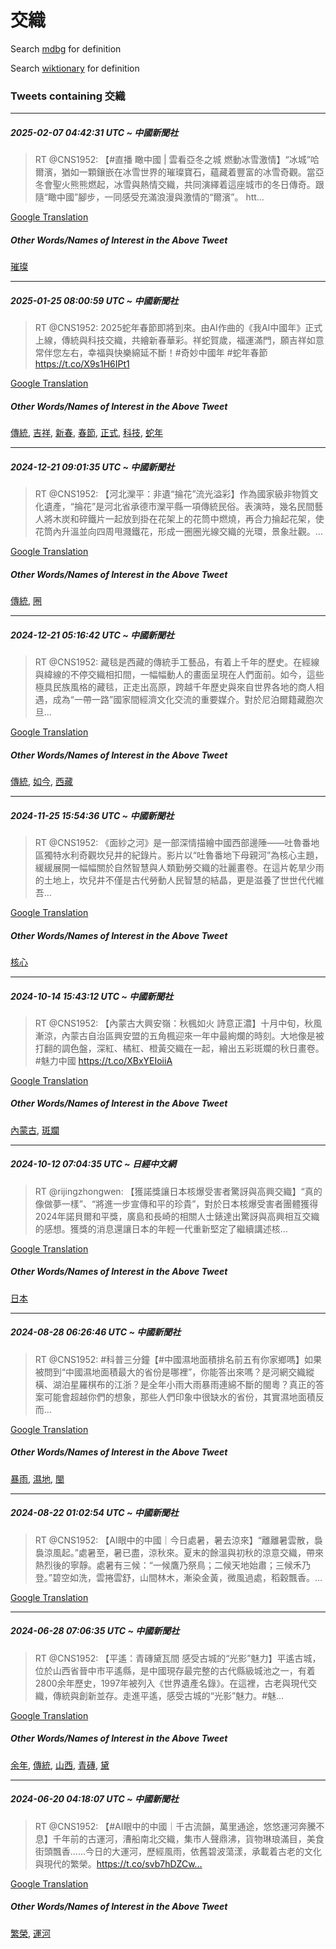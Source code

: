 # 交織

Search [mdbg](https://www.mdbg.net/chinese/dictionary?page=worddict&wdrst=0&wdqb=交織) for definition

Search [wiktionary](https://en.wiktionary.org/wiki/交織) for definition

### Tweets containing 交織

___
##### 2025-02-07 04:42:31 UTC ~ 中國新聞社
> RT @CNS1952: 【#直播 瞰中國 | 雲看亞冬之城 燃動冰雪激情】“冰城”哈爾濱，猶如一顆鑲嵌在冰雪世界的璀璨寶石，蘊藏着豐富的冰雪奇觀。當亞冬會聖火熊熊燃起，冰雪與熱情交織，共同演繹着這座城市的冬日傳奇。跟隨“瞰中國”腳步，一同感受充滿浪漫與激情的“爾濱”。 htt…

[Google Translation](https://translate.google.com/?hi=en&tab=TT&sl=zh-CN&tl=en&op=translate&text=RT+%40CNS1952%3A+%E3%80%90%23%E7%9B%B4%E6%92%AD+%E7%9E%B0%E4%B8%AD%E5%9C%8B+%7C+%E9%9B%B2%E7%9C%8B%E4%BA%9E%E5%86%AC%E4%B9%8B%E5%9F%8E+%E7%87%83%E5%8B%95%E5%86%B0%E9%9B%AA%E6%BF%80%E6%83%85%E3%80%91%E2%80%9C%E5%86%B0%E5%9F%8E%E2%80%9D%E5%93%88%E7%88%BE%E6%BF%B1%EF%BC%8C%E7%8C%B6%E5%A6%82%E4%B8%80%E9%A1%86%E9%91%B2%E5%B5%8C%E5%9C%A8%E5%86%B0%E9%9B%AA%E4%B8%96%E7%95%8C%E7%9A%84%E7%92%80%E7%92%A8%E5%AF%B6%E7%9F%B3%EF%BC%8C%E8%98%8A%E8%97%8F%E7%9D%80%E8%B1%90%E5%AF%8C%E7%9A%84%E5%86%B0%E9%9B%AA%E5%A5%87%E8%A7%80%E3%80%82%E7%95%B6%E4%BA%9E%E5%86%AC%E6%9C%83%E8%81%96%E7%81%AB%E7%86%8A%E7%86%8A%E7%87%83%E8%B5%B7%EF%BC%8C%E5%86%B0%E9%9B%AA%E8%88%87%E7%86%B1%E6%83%85%E4%BA%A4%E7%B9%94%EF%BC%8C%E5%85%B1%E5%90%8C%E6%BC%94%E7%B9%B9%E7%9D%80%E9%80%99%E5%BA%A7%E5%9F%8E%E5%B8%82%E7%9A%84%E5%86%AC%E6%97%A5%E5%82%B3%E5%A5%87%E3%80%82%E8%B7%9F%E9%9A%A8%E2%80%9C%E7%9E%B0%E4%B8%AD%E5%9C%8B%E2%80%9D%E8%85%B3%E6%AD%A5%EF%BC%8C%E4%B8%80%E5%90%8C%E6%84%9F%E5%8F%97%E5%85%85%E6%BB%BF%E6%B5%AA%E6%BC%AB%E8%88%87%E6%BF%80%E6%83%85%E7%9A%84%E2%80%9C%E7%88%BE%E6%BF%B1%E2%80%9D%E3%80%82+htt%E2%80%A6)
##### Other Words/Names of Interest in the Above Tweet
[璀璨](璀璨.md)
___
##### 2025-01-25 08:00:59 UTC ~ 中國新聞社
> RT @CNS1952: 2025蛇年春節即將到來。由AI作曲的《我AI中國年》正式上線，傳統與科技交織，共繪新春華彩。祥蛇賀歲，福運滿門，願吉祥如意常伴您左右，幸福與快樂綿延不斷！#奇妙中國年 #蛇年春節 https://t.co/X9s1H6IPt1

[Google Translation](https://translate.google.com/?hi=en&tab=TT&sl=zh-CN&tl=en&op=translate&text=RT+%40CNS1952%3A+2025%E8%9B%87%E5%B9%B4%E6%98%A5%E7%AF%80%E5%8D%B3%E5%B0%87%E5%88%B0%E4%BE%86%E3%80%82%E7%94%B1AI%E4%BD%9C%E6%9B%B2%E7%9A%84%E3%80%8A%E6%88%91AI%E4%B8%AD%E5%9C%8B%E5%B9%B4%E3%80%8B%E6%AD%A3%E5%BC%8F%E4%B8%8A%E7%B7%9A%EF%BC%8C%E5%82%B3%E7%B5%B1%E8%88%87%E7%A7%91%E6%8A%80%E4%BA%A4%E7%B9%94%EF%BC%8C%E5%85%B1%E7%B9%AA%E6%96%B0%E6%98%A5%E8%8F%AF%E5%BD%A9%E3%80%82%E7%A5%A5%E8%9B%87%E8%B3%80%E6%AD%B2%EF%BC%8C%E7%A6%8F%E9%81%8B%E6%BB%BF%E9%96%80%EF%BC%8C%E9%A1%98%E5%90%89%E7%A5%A5%E5%A6%82%E6%84%8F%E5%B8%B8%E4%BC%B4%E6%82%A8%E5%B7%A6%E5%8F%B3%EF%BC%8C%E5%B9%B8%E7%A6%8F%E8%88%87%E5%BF%AB%E6%A8%82%E7%B6%BF%E5%BB%B6%E4%B8%8D%E6%96%B7%EF%BC%81%23%E5%A5%87%E5%A6%99%E4%B8%AD%E5%9C%8B%E5%B9%B4+%23%E8%9B%87%E5%B9%B4%E6%98%A5%E7%AF%80+https%3A%2F%2Ft.co%2FX9s1H6IPt1)
##### Other Words/Names of Interest in the Above Tweet
[傳統](傳統.md), [吉祥](吉祥.md), [新春](新春.md), [春節](春節.md), [正式](正式.md), [科技](科技.md), [蛇年](蛇年.md)
___
##### 2024-12-21 09:01:35 UTC ~ 中國新聞社
> RT @CNS1952: 【河北灤平：非遺“掄花”流光溢彩】作為國家級非物質文化遺產，“掄花”是河北省承德市灤平縣一項傳統民俗。表演時，幾名民間藝人將木炭和碎鐵片一起放到掛在花架上的花筒中燃燒，再合力掄起花架，使花筒內升溫並向四周甩濺鐵花，形成一圈圈光線交織的光環，景象壯觀。…

[Google Translation](https://translate.google.com/?hi=en&tab=TT&sl=zh-CN&tl=en&op=translate&text=RT+%40CNS1952%3A+%E3%80%90%E6%B2%B3%E5%8C%97%E7%81%A4%E5%B9%B3%EF%BC%9A%E9%9D%9E%E9%81%BA%E2%80%9C%E6%8E%84%E8%8A%B1%E2%80%9D%E6%B5%81%E5%85%89%E6%BA%A2%E5%BD%A9%E3%80%91%E4%BD%9C%E7%82%BA%E5%9C%8B%E5%AE%B6%E7%B4%9A%E9%9D%9E%E7%89%A9%E8%B3%AA%E6%96%87%E5%8C%96%E9%81%BA%E7%94%A2%EF%BC%8C%E2%80%9C%E6%8E%84%E8%8A%B1%E2%80%9D%E6%98%AF%E6%B2%B3%E5%8C%97%E7%9C%81%E6%89%BF%E5%BE%B7%E5%B8%82%E7%81%A4%E5%B9%B3%E7%B8%A3%E4%B8%80%E9%A0%85%E5%82%B3%E7%B5%B1%E6%B0%91%E4%BF%97%E3%80%82%E8%A1%A8%E6%BC%94%E6%99%82%EF%BC%8C%E5%B9%BE%E5%90%8D%E6%B0%91%E9%96%93%E8%97%9D%E4%BA%BA%E5%B0%87%E6%9C%A8%E7%82%AD%E5%92%8C%E7%A2%8E%E9%90%B5%E7%89%87%E4%B8%80%E8%B5%B7%E6%94%BE%E5%88%B0%E6%8E%9B%E5%9C%A8%E8%8A%B1%E6%9E%B6%E4%B8%8A%E7%9A%84%E8%8A%B1%E7%AD%92%E4%B8%AD%E7%87%83%E7%87%92%EF%BC%8C%E5%86%8D%E5%90%88%E5%8A%9B%E6%8E%84%E8%B5%B7%E8%8A%B1%E6%9E%B6%EF%BC%8C%E4%BD%BF%E8%8A%B1%E7%AD%92%E5%85%A7%E5%8D%87%E6%BA%AB%E4%B8%A6%E5%90%91%E5%9B%9B%E5%91%A8%E7%94%A9%E6%BF%BA%E9%90%B5%E8%8A%B1%EF%BC%8C%E5%BD%A2%E6%88%90%E4%B8%80%E5%9C%88%E5%9C%88%E5%85%89%E7%B7%9A%E4%BA%A4%E7%B9%94%E7%9A%84%E5%85%89%E7%92%B0%EF%BC%8C%E6%99%AF%E8%B1%A1%E5%A3%AF%E8%A7%80%E3%80%82%E2%80%A6)
##### Other Words/Names of Interest in the Above Tweet
[傳統](傳統.md), [圈](圈.md)
___
##### 2024-12-21 05:16:42 UTC ~ 中國新聞社
> RT @CNS1952: 藏毯是西藏的傳統手工藝品，有着上千年的歷史。在經線與緯線的不停交織相扣間，一幅幅動人的畫面呈現在人們面前。如今，這些極具民族風格的藏毯，正走出高原，跨越千年歷史與來自世界各地的商人相遇，成為“一帶一路”國家間經濟文化交流的重要媒介。對於尼泊爾籍藏胞次旦…

[Google Translation](https://translate.google.com/?hi=en&tab=TT&sl=zh-CN&tl=en&op=translate&text=RT+%40CNS1952%3A+%E8%97%8F%E6%AF%AF%E6%98%AF%E8%A5%BF%E8%97%8F%E7%9A%84%E5%82%B3%E7%B5%B1%E6%89%8B%E5%B7%A5%E8%97%9D%E5%93%81%EF%BC%8C%E6%9C%89%E7%9D%80%E4%B8%8A%E5%8D%83%E5%B9%B4%E7%9A%84%E6%AD%B7%E5%8F%B2%E3%80%82%E5%9C%A8%E7%B6%93%E7%B7%9A%E8%88%87%E7%B7%AF%E7%B7%9A%E7%9A%84%E4%B8%8D%E5%81%9C%E4%BA%A4%E7%B9%94%E7%9B%B8%E6%89%A3%E9%96%93%EF%BC%8C%E4%B8%80%E5%B9%85%E5%B9%85%E5%8B%95%E4%BA%BA%E7%9A%84%E7%95%AB%E9%9D%A2%E5%91%88%E7%8F%BE%E5%9C%A8%E4%BA%BA%E5%80%91%E9%9D%A2%E5%89%8D%E3%80%82%E5%A6%82%E4%BB%8A%EF%BC%8C%E9%80%99%E4%BA%9B%E6%A5%B5%E5%85%B7%E6%B0%91%E6%97%8F%E9%A2%A8%E6%A0%BC%E7%9A%84%E8%97%8F%E6%AF%AF%EF%BC%8C%E6%AD%A3%E8%B5%B0%E5%87%BA%E9%AB%98%E5%8E%9F%EF%BC%8C%E8%B7%A8%E8%B6%8A%E5%8D%83%E5%B9%B4%E6%AD%B7%E5%8F%B2%E8%88%87%E4%BE%86%E8%87%AA%E4%B8%96%E7%95%8C%E5%90%84%E5%9C%B0%E7%9A%84%E5%95%86%E4%BA%BA%E7%9B%B8%E9%81%87%EF%BC%8C%E6%88%90%E7%82%BA%E2%80%9C%E4%B8%80%E5%B8%B6%E4%B8%80%E8%B7%AF%E2%80%9D%E5%9C%8B%E5%AE%B6%E9%96%93%E7%B6%93%E6%BF%9F%E6%96%87%E5%8C%96%E4%BA%A4%E6%B5%81%E7%9A%84%E9%87%8D%E8%A6%81%E5%AA%92%E4%BB%8B%E3%80%82%E5%B0%8D%E6%96%BC%E5%B0%BC%E6%B3%8A%E7%88%BE%E7%B1%8D%E8%97%8F%E8%83%9E%E6%AC%A1%E6%97%A6%E2%80%A6)
##### Other Words/Names of Interest in the Above Tweet
[傳統](傳統.md), [如今](如今.md), [西藏](西藏.md)
___
##### 2024-11-25 15:54:36 UTC ~ 中國新聞社
> RT @CNS1952: 《面紗之河》是一部深情描繪中國西部邊陲——吐魯番地區獨特水利奇觀坎兒井的紀錄片。影片以“吐魯番地下母親河”為核心主題，緩緩展開一幅幅關於自然智慧與人類勤勞交織的壯麗畫卷。在這片乾旱少雨的土地上，坎兒井不僅是古代勞動人民智慧的結晶，更是滋養了世世代代維吾…

[Google Translation](https://translate.google.com/?hi=en&tab=TT&sl=zh-CN&tl=en&op=translate&text=RT+%40CNS1952%3A+%E3%80%8A%E9%9D%A2%E7%B4%97%E4%B9%8B%E6%B2%B3%E3%80%8B%E6%98%AF%E4%B8%80%E9%83%A8%E6%B7%B1%E6%83%85%E6%8F%8F%E7%B9%AA%E4%B8%AD%E5%9C%8B%E8%A5%BF%E9%83%A8%E9%82%8A%E9%99%B2%E2%80%94%E2%80%94%E5%90%90%E9%AD%AF%E7%95%AA%E5%9C%B0%E5%8D%80%E7%8D%A8%E7%89%B9%E6%B0%B4%E5%88%A9%E5%A5%87%E8%A7%80%E5%9D%8E%E5%85%92%E4%BA%95%E7%9A%84%E7%B4%80%E9%8C%84%E7%89%87%E3%80%82%E5%BD%B1%E7%89%87%E4%BB%A5%E2%80%9C%E5%90%90%E9%AD%AF%E7%95%AA%E5%9C%B0%E4%B8%8B%E6%AF%8D%E8%A6%AA%E6%B2%B3%E2%80%9D%E7%82%BA%E6%A0%B8%E5%BF%83%E4%B8%BB%E9%A1%8C%EF%BC%8C%E7%B7%A9%E7%B7%A9%E5%B1%95%E9%96%8B%E4%B8%80%E5%B9%85%E5%B9%85%E9%97%9C%E6%96%BC%E8%87%AA%E7%84%B6%E6%99%BA%E6%85%A7%E8%88%87%E4%BA%BA%E9%A1%9E%E5%8B%A4%E5%8B%9E%E4%BA%A4%E7%B9%94%E7%9A%84%E5%A3%AF%E9%BA%97%E7%95%AB%E5%8D%B7%E3%80%82%E5%9C%A8%E9%80%99%E7%89%87%E4%B9%BE%E6%97%B1%E5%B0%91%E9%9B%A8%E7%9A%84%E5%9C%9F%E5%9C%B0%E4%B8%8A%EF%BC%8C%E5%9D%8E%E5%85%92%E4%BA%95%E4%B8%8D%E5%83%85%E6%98%AF%E5%8F%A4%E4%BB%A3%E5%8B%9E%E5%8B%95%E4%BA%BA%E6%B0%91%E6%99%BA%E6%85%A7%E7%9A%84%E7%B5%90%E6%99%B6%EF%BC%8C%E6%9B%B4%E6%98%AF%E6%BB%8B%E9%A4%8A%E4%BA%86%E4%B8%96%E4%B8%96%E4%BB%A3%E4%BB%A3%E7%B6%AD%E5%90%BE%E2%80%A6)
##### Other Words/Names of Interest in the Above Tweet
[核心](核心.md)
___
##### 2024-10-14 15:43:12 UTC ~ 中國新聞社
> RT @CNS1952: 【內蒙古大興安嶺：秋楓如火 詩意正濃】十月中旬，秋風漸涼，內蒙古自治區興安盟的五角楓迎來一年中最絢爛的時刻。大地像是被打翻的調色盤，深紅、橘紅、橙黃交織在一起，繪出五彩斑斕的秋日畫卷。#魅力中國 https://t.co/XBxYEIoiiA

[Google Translation](https://translate.google.com/?hi=en&tab=TT&sl=zh-CN&tl=en&op=translate&text=RT+%40CNS1952%3A+%E3%80%90%E5%85%A7%E8%92%99%E5%8F%A4%E5%A4%A7%E8%88%88%E5%AE%89%E5%B6%BA%EF%BC%9A%E7%A7%8B%E6%A5%93%E5%A6%82%E7%81%AB+%E8%A9%A9%E6%84%8F%E6%AD%A3%E6%BF%83%E3%80%91%E5%8D%81%E6%9C%88%E4%B8%AD%E6%97%AC%EF%BC%8C%E7%A7%8B%E9%A2%A8%E6%BC%B8%E6%B6%BC%EF%BC%8C%E5%85%A7%E8%92%99%E5%8F%A4%E8%87%AA%E6%B2%BB%E5%8D%80%E8%88%88%E5%AE%89%E7%9B%9F%E7%9A%84%E4%BA%94%E8%A7%92%E6%A5%93%E8%BF%8E%E4%BE%86%E4%B8%80%E5%B9%B4%E4%B8%AD%E6%9C%80%E7%B5%A2%E7%88%9B%E7%9A%84%E6%99%82%E5%88%BB%E3%80%82%E5%A4%A7%E5%9C%B0%E5%83%8F%E6%98%AF%E8%A2%AB%E6%89%93%E7%BF%BB%E7%9A%84%E8%AA%BF%E8%89%B2%E7%9B%A4%EF%BC%8C%E6%B7%B1%E7%B4%85%E3%80%81%E6%A9%98%E7%B4%85%E3%80%81%E6%A9%99%E9%BB%83%E4%BA%A4%E7%B9%94%E5%9C%A8%E4%B8%80%E8%B5%B7%EF%BC%8C%E7%B9%AA%E5%87%BA%E4%BA%94%E5%BD%A9%E6%96%91%E6%96%95%E7%9A%84%E7%A7%8B%E6%97%A5%E7%95%AB%E5%8D%B7%E3%80%82%23%E9%AD%85%E5%8A%9B%E4%B8%AD%E5%9C%8B+https%3A%2F%2Ft.co%2FXBxYEIoiiA)
##### Other Words/Names of Interest in the Above Tweet
[內蒙古](內蒙古.md), [斑斕](斑斕.md)
___
##### 2024-10-12 07:04:35 UTC ~ 日經中文網
> RT @rijingzhongwen: 【獲諾獎讓日本核爆受害者驚訝與高興交織】“真的像做夢一樣”、“將進一步宣傳和平的珍貴”，對於日本核爆受害者團體獲得2024年諾貝爾和平獎，廣島和長崎的相關人士錶達出驚訝與高興相互交織的感想。獲獎的消息還讓日本的年輕一代重新堅定了繼續講述核…

[Google Translation](https://translate.google.com/?hi=en&tab=TT&sl=zh-CN&tl=en&op=translate&text=RT+%40rijingzhongwen%3A+%E3%80%90%E7%8D%B2%E8%AB%BE%E7%8D%8E%E8%AE%93%E6%97%A5%E6%9C%AC%E6%A0%B8%E7%88%86%E5%8F%97%E5%AE%B3%E8%80%85%E9%A9%9A%E8%A8%9D%E8%88%87%E9%AB%98%E8%88%88%E4%BA%A4%E7%B9%94%E3%80%91%E2%80%9C%E7%9C%9F%E7%9A%84%E5%83%8F%E5%81%9A%E5%A4%A2%E4%B8%80%E6%A8%A3%E2%80%9D%E3%80%81%E2%80%9C%E5%B0%87%E9%80%B2%E4%B8%80%E6%AD%A5%E5%AE%A3%E5%82%B3%E5%92%8C%E5%B9%B3%E7%9A%84%E7%8F%8D%E8%B2%B4%E2%80%9D%EF%BC%8C%E5%B0%8D%E6%96%BC%E6%97%A5%E6%9C%AC%E6%A0%B8%E7%88%86%E5%8F%97%E5%AE%B3%E8%80%85%E5%9C%98%E9%AB%94%E7%8D%B2%E5%BE%972024%E5%B9%B4%E8%AB%BE%E8%B2%9D%E7%88%BE%E5%92%8C%E5%B9%B3%E7%8D%8E%EF%BC%8C%E5%BB%A3%E5%B3%B6%E5%92%8C%E9%95%B7%E5%B4%8E%E7%9A%84%E7%9B%B8%E9%97%9C%E4%BA%BA%E5%A3%AB%E9%8C%B6%E9%81%94%E5%87%BA%E9%A9%9A%E8%A8%9D%E8%88%87%E9%AB%98%E8%88%88%E7%9B%B8%E4%BA%92%E4%BA%A4%E7%B9%94%E7%9A%84%E6%84%9F%E6%83%B3%E3%80%82%E7%8D%B2%E7%8D%8E%E7%9A%84%E6%B6%88%E6%81%AF%E9%82%84%E8%AE%93%E6%97%A5%E6%9C%AC%E7%9A%84%E5%B9%B4%E8%BC%95%E4%B8%80%E4%BB%A3%E9%87%8D%E6%96%B0%E5%A0%85%E5%AE%9A%E4%BA%86%E7%B9%BC%E7%BA%8C%E8%AC%9B%E8%BF%B0%E6%A0%B8%E2%80%A6)
##### Other Words/Names of Interest in the Above Tweet
[日本](日本.md)
___
##### 2024-08-28 06:26:46 UTC ~ 中國新聞社
> RT @CNS1952: #科普三分鐘【#中國濕地面積排名前五有你家鄉嗎】如果被問到“中國濕地面積最大的省份是哪裡”，你能答出來嗎？是河網交織縱橫、湖泊星羅棋布的江浙？是全年小雨大雨暴雨連綿不斷的閩粵？真正的答案可能會超越你們的想象，那些人們印象中很缺水的省份，其實濕地面積反而…

[Google Translation](https://translate.google.com/?hi=en&tab=TT&sl=zh-CN&tl=en&op=translate&text=RT+%40CNS1952%3A+%23%E7%A7%91%E6%99%AE%E4%B8%89%E5%88%86%E9%90%98%E3%80%90%23%E4%B8%AD%E5%9C%8B%E6%BF%95%E5%9C%B0%E9%9D%A2%E7%A9%8D%E6%8E%92%E5%90%8D%E5%89%8D%E4%BA%94%E6%9C%89%E4%BD%A0%E5%AE%B6%E9%84%89%E5%97%8E%E3%80%91%E5%A6%82%E6%9E%9C%E8%A2%AB%E5%95%8F%E5%88%B0%E2%80%9C%E4%B8%AD%E5%9C%8B%E6%BF%95%E5%9C%B0%E9%9D%A2%E7%A9%8D%E6%9C%80%E5%A4%A7%E7%9A%84%E7%9C%81%E4%BB%BD%E6%98%AF%E5%93%AA%E8%A3%A1%E2%80%9D%EF%BC%8C%E4%BD%A0%E8%83%BD%E7%AD%94%E5%87%BA%E4%BE%86%E5%97%8E%EF%BC%9F%E6%98%AF%E6%B2%B3%E7%B6%B2%E4%BA%A4%E7%B9%94%E7%B8%B1%E6%A9%AB%E3%80%81%E6%B9%96%E6%B3%8A%E6%98%9F%E7%BE%85%E6%A3%8B%E5%B8%83%E7%9A%84%E6%B1%9F%E6%B5%99%EF%BC%9F%E6%98%AF%E5%85%A8%E5%B9%B4%E5%B0%8F%E9%9B%A8%E5%A4%A7%E9%9B%A8%E6%9A%B4%E9%9B%A8%E9%80%A3%E7%B6%BF%E4%B8%8D%E6%96%B7%E7%9A%84%E9%96%A9%E7%B2%B5%EF%BC%9F%E7%9C%9F%E6%AD%A3%E7%9A%84%E7%AD%94%E6%A1%88%E5%8F%AF%E8%83%BD%E6%9C%83%E8%B6%85%E8%B6%8A%E4%BD%A0%E5%80%91%E7%9A%84%E6%83%B3%E8%B1%A1%EF%BC%8C%E9%82%A3%E4%BA%9B%E4%BA%BA%E5%80%91%E5%8D%B0%E8%B1%A1%E4%B8%AD%E5%BE%88%E7%BC%BA%E6%B0%B4%E7%9A%84%E7%9C%81%E4%BB%BD%EF%BC%8C%E5%85%B6%E5%AF%A6%E6%BF%95%E5%9C%B0%E9%9D%A2%E7%A9%8D%E5%8F%8D%E8%80%8C%E2%80%A6)
##### Other Words/Names of Interest in the Above Tweet
[暴雨](暴雨.md), [濕地](濕地.md), [閩](閩.md)
___
##### 2024-08-22 01:02:54 UTC ~ 中國新聞社
> RT @CNS1952: 【AI眼中的中國｜今日處暑，暑去涼來】“離離暑雲散，裊裊涼風起。”處暑至，暑已盡，涼秋來。夏末的餘溫與初秋的涼意交織，帶來熱烈後的寧靜。處暑有三候：“一候鷹乃祭鳥；二候天地始肅；三候禾乃登。”碧空如洗，雲捲雲舒，山間林木，漸染金黃，微風過處，稻穀飄香。…

[Google Translation](https://translate.google.com/?hi=en&tab=TT&sl=zh-CN&tl=en&op=translate&text=RT+%40CNS1952%3A+%E3%80%90AI%E7%9C%BC%E4%B8%AD%E7%9A%84%E4%B8%AD%E5%9C%8B%EF%BD%9C%E4%BB%8A%E6%97%A5%E8%99%95%E6%9A%91%EF%BC%8C%E6%9A%91%E5%8E%BB%E6%B6%BC%E4%BE%86%E3%80%91%E2%80%9C%E9%9B%A2%E9%9B%A2%E6%9A%91%E9%9B%B2%E6%95%A3%EF%BC%8C%E8%A3%8A%E8%A3%8A%E6%B6%BC%E9%A2%A8%E8%B5%B7%E3%80%82%E2%80%9D%E8%99%95%E6%9A%91%E8%87%B3%EF%BC%8C%E6%9A%91%E5%B7%B2%E7%9B%A1%EF%BC%8C%E6%B6%BC%E7%A7%8B%E4%BE%86%E3%80%82%E5%A4%8F%E6%9C%AB%E7%9A%84%E9%A4%98%E6%BA%AB%E8%88%87%E5%88%9D%E7%A7%8B%E7%9A%84%E6%B6%BC%E6%84%8F%E4%BA%A4%E7%B9%94%EF%BC%8C%E5%B8%B6%E4%BE%86%E7%86%B1%E7%83%88%E5%BE%8C%E7%9A%84%E5%AF%A7%E9%9D%9C%E3%80%82%E8%99%95%E6%9A%91%E6%9C%89%E4%B8%89%E5%80%99%EF%BC%9A%E2%80%9C%E4%B8%80%E5%80%99%E9%B7%B9%E4%B9%83%E7%A5%AD%E9%B3%A5%EF%BC%9B%E4%BA%8C%E5%80%99%E5%A4%A9%E5%9C%B0%E5%A7%8B%E8%82%85%EF%BC%9B%E4%B8%89%E5%80%99%E7%A6%BE%E4%B9%83%E7%99%BB%E3%80%82%E2%80%9D%E7%A2%A7%E7%A9%BA%E5%A6%82%E6%B4%97%EF%BC%8C%E9%9B%B2%E6%8D%B2%E9%9B%B2%E8%88%92%EF%BC%8C%E5%B1%B1%E9%96%93%E6%9E%97%E6%9C%A8%EF%BC%8C%E6%BC%B8%E6%9F%93%E9%87%91%E9%BB%83%EF%BC%8C%E5%BE%AE%E9%A2%A8%E9%81%8E%E8%99%95%EF%BC%8C%E7%A8%BB%E7%A9%80%E9%A3%84%E9%A6%99%E3%80%82%E2%80%A6)
___
##### 2024-06-28 07:06:35 UTC ~ 中國新聞社
> RT @CNS1952: 【平遙：青磚黛瓦間 感受古城的“光影”魅力】平遙古城，位於山西省晉中市平遙縣，是中國現存最完整的古代縣級城池之一，有着2800余年歷史，1997年被列入《世界遺產名錄》。在這裡，古老與現代交織，傳統與創新並存。走進平遙，感受古城的“光影”魅力。#魅…

[Google Translation](https://translate.google.com/?hi=en&tab=TT&sl=zh-CN&tl=en&op=translate&text=RT+%40CNS1952%3A+%E3%80%90%E5%B9%B3%E9%81%99%EF%BC%9A%E9%9D%92%E7%A3%9A%E9%BB%9B%E7%93%A6%E9%96%93+%E6%84%9F%E5%8F%97%E5%8F%A4%E5%9F%8E%E7%9A%84%E2%80%9C%E5%85%89%E5%BD%B1%E2%80%9D%E9%AD%85%E5%8A%9B%E3%80%91%E5%B9%B3%E9%81%99%E5%8F%A4%E5%9F%8E%EF%BC%8C%E4%BD%8D%E6%96%BC%E5%B1%B1%E8%A5%BF%E7%9C%81%E6%99%89%E4%B8%AD%E5%B8%82%E5%B9%B3%E9%81%99%E7%B8%A3%EF%BC%8C%E6%98%AF%E4%B8%AD%E5%9C%8B%E7%8F%BE%E5%AD%98%E6%9C%80%E5%AE%8C%E6%95%B4%E7%9A%84%E5%8F%A4%E4%BB%A3%E7%B8%A3%E7%B4%9A%E5%9F%8E%E6%B1%A0%E4%B9%8B%E4%B8%80%EF%BC%8C%E6%9C%89%E7%9D%802800%E4%BD%99%E5%B9%B4%E6%AD%B7%E5%8F%B2%EF%BC%8C1997%E5%B9%B4%E8%A2%AB%E5%88%97%E5%85%A5%E3%80%8A%E4%B8%96%E7%95%8C%E9%81%BA%E7%94%A2%E5%90%8D%E9%8C%84%E3%80%8B%E3%80%82%E5%9C%A8%E9%80%99%E8%A3%A1%EF%BC%8C%E5%8F%A4%E8%80%81%E8%88%87%E7%8F%BE%E4%BB%A3%E4%BA%A4%E7%B9%94%EF%BC%8C%E5%82%B3%E7%B5%B1%E8%88%87%E5%89%B5%E6%96%B0%E4%B8%A6%E5%AD%98%E3%80%82%E8%B5%B0%E9%80%B2%E5%B9%B3%E9%81%99%EF%BC%8C%E6%84%9F%E5%8F%97%E5%8F%A4%E5%9F%8E%E7%9A%84%E2%80%9C%E5%85%89%E5%BD%B1%E2%80%9D%E9%AD%85%E5%8A%9B%E3%80%82%23%E9%AD%85%E2%80%A6)
##### Other Words/Names of Interest in the Above Tweet
[余年](余年.md), [傳統](傳統.md), [山西](山西.md), [青磚](青磚.md), [黛](黛.md)
___
##### 2024-06-20 04:18:07 UTC ~ 中國新聞社
> RT @CNS1952: 【#AI眼中的中國｜千古流韻，萬里通途，悠悠運河奔騰不息】千年前的古運河，漕船南北交織，集市人聲鼎沸，貨物琳琅滿目，美食街頭飄香......今日的大運河，歷經風雨，依舊碧波蕩漾，承載着古老的文化與現代的繁榮。https://t.co/svb7hDZCw…

[Google Translation](https://translate.google.com/?hi=en&tab=TT&sl=zh-CN&tl=en&op=translate&text=RT+%40CNS1952%3A+%E3%80%90%23AI%E7%9C%BC%E4%B8%AD%E7%9A%84%E4%B8%AD%E5%9C%8B%EF%BD%9C%E5%8D%83%E5%8F%A4%E6%B5%81%E9%9F%BB%EF%BC%8C%E8%90%AC%E9%87%8C%E9%80%9A%E9%80%94%EF%BC%8C%E6%82%A0%E6%82%A0%E9%81%8B%E6%B2%B3%E5%A5%94%E9%A8%B0%E4%B8%8D%E6%81%AF%E3%80%91%E5%8D%83%E5%B9%B4%E5%89%8D%E7%9A%84%E5%8F%A4%E9%81%8B%E6%B2%B3%EF%BC%8C%E6%BC%95%E8%88%B9%E5%8D%97%E5%8C%97%E4%BA%A4%E7%B9%94%EF%BC%8C%E9%9B%86%E5%B8%82%E4%BA%BA%E8%81%B2%E9%BC%8E%E6%B2%B8%EF%BC%8C%E8%B2%A8%E7%89%A9%E7%90%B3%E7%90%85%E6%BB%BF%E7%9B%AE%EF%BC%8C%E7%BE%8E%E9%A3%9F%E8%A1%97%E9%A0%AD%E9%A3%84%E9%A6%99......%E4%BB%8A%E6%97%A5%E7%9A%84%E5%A4%A7%E9%81%8B%E6%B2%B3%EF%BC%8C%E6%AD%B7%E7%B6%93%E9%A2%A8%E9%9B%A8%EF%BC%8C%E4%BE%9D%E8%88%8A%E7%A2%A7%E6%B3%A2%E8%95%A9%E6%BC%BE%EF%BC%8C%E6%89%BF%E8%BC%89%E7%9D%80%E5%8F%A4%E8%80%81%E7%9A%84%E6%96%87%E5%8C%96%E8%88%87%E7%8F%BE%E4%BB%A3%E7%9A%84%E7%B9%81%E6%A6%AE%E3%80%82https%3A%2F%2Ft.co%2Fsvb7hDZCw%E2%80%A6)
##### Other Words/Names of Interest in the Above Tweet
[繁榮](繁榮.md), [運河](運河.md)
